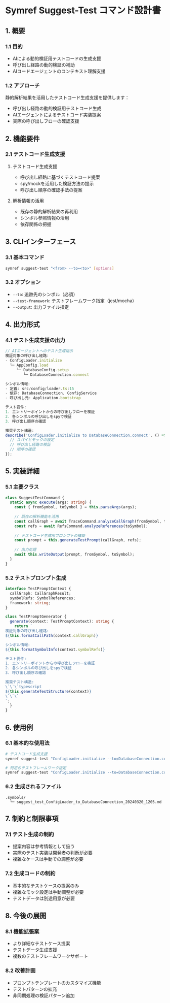 # Symref Suggest-Test コマンド設計書

## 1. 概要

### 1.1 目的
- AIによる動的検証用テストコードの生成支援
- 呼び出し経路の動的検証の補助
- AIコードエージェントのコンテキスト理解支援

### 1.2 アプローチ
静的解析結果を活用したテストコード生成支援を提供します：

- 呼び出し経路の動的検証用テストコード生成
- AIエージェントによるテストコード実装提案
- 実際の呼び出しフローの確認支援

## 2. 機能要件

### 2.1 テストコード生成支援
1. テストコード生成支援
   - 呼び出し経路に基づくテストコード提案
   - spy/mockを活用した検証方法の提示
   - 呼び出し順序の確認手法の提案

2. 解析情報の活用
   - 既存の静的解析結果の再利用
   - シンボル参照情報の活用
   - 依存関係の把握

## 3. CLIインターフェース

### 3.1 基本コマンド
```bash
symref suggest-test "<from> --to=<to>" [options]
```

### 3.2 オプション
- `--to`: 追跡先のシンボル（必須）
- `--test-framework`: テストフレームワーク指定（jest/mocha）
- `--output`: 出力ファイル指定

## 4. 出力形式

### 4.1 テスト生成支援の出力
```typescript
// AIエージェントへのテスト生成指示
検証対象の呼び出し経路:
- ConfigLoader.initialize
  └─ AppConfig.load
     └─ DatabaseConfig.setup
        └─ DatabaseConnection.connect

シンボル情報:
- 定義: src/config/loader.ts:15
- 依存: DatabaseConnection, ConfigService
- 呼び出し元: Application.bootstrap

テスト要件:
1. エントリーポイントからの呼び出しフローを検証
2. 各シンボルの呼び出しをspyで検証
3. 呼び出し順序の確認

推奨テスト構造:
describe('ConfigLoader.initialize to DatabaseConnection.connect', () => {
  // スパイとモックの設定
  // 呼び出し経路の検証
  // 順序の確認
});
```

## 5. 実装詳細

### 5.1 主要クラス
```typescript
class SuggestTestCommand {
  static async execute(args: string) {
    const { fromSymbol, toSymbol } = this.parseArgs(args);
    
    // 既存の解析機能を活用
    const callGraph = await TraceCommand.analyzeCallGraph(fromSymbol, toSymbol);
    const refs = await RefsCommand.analyzeReferences(toSymbol);
    
    // テストコード生成用プロンプトの構築
    const prompt = this.generateTestPrompt(callGraph, refs);
    
    // 出力処理
    await this.writeOutput(prompt, fromSymbol, toSymbol);
  }
}
```

### 5.2 テストプロンプト生成
```typescript
interface TestPromptContext {
  callGraph: CallGraphResult;
  symbolRefs: SymbolReferences;
  framework: string;
}

class TestPromptGenerator {
  generate(context: TestPromptContext): string {
    return `
検証対象の呼び出し経路:
${this.formatCallPath(context.callGraph)}

シンボル情報:
${this.formatSymbolInfo(context.symbolRefs)}

テスト要件:
1. エントリーポイントからの呼び出しフローを検証
2. 各シンボルの呼び出しをspyで検証
3. 呼び出し順序の確認

推奨テスト構造:
\`\`\`typescript
${this.generateTestStructure(context)}
\`\`\`
`;
  }
}
```

## 6. 使用例

### 6.1 基本的な使用法
```bash
# テストコード生成支援
symref suggest-test "ConfigLoader.initialize --to=DatabaseConnection.connect"

# 特定のテストフレームワーク指定
symref suggest-test "ConfigLoader.initialize --to=DatabaseConnection.connect" --test-framework=jest
```

### 6.2 生成されるファイル
```
.symbols/
  └─ suggest_test_ConfigLoader_to_DatabaseConnection_20240320_1205.md
```

## 7. 制約と制限事項

### 7.1 テスト生成の制約
- 提案内容は参考情報として扱う
- 実際のテスト実装は開発者の判断が必要
- 複雑なケースは手動での調整が必要

### 7.2 生成コードの制約
- 基本的なテストケースの提案のみ
- 複雑なモック設定は手動調整が必要
- テストデータは別途用意が必要

## 8. 今後の展開

### 8.1 機能拡張案
- より詳細なテストケース提案
- テストデータ生成支援
- 複数のテストフレームワークサポート

### 8.2 改善計画
- プロンプトテンプレートのカスタマイズ機能
- テストパターンの拡充
- 非同期処理の検証パターン追加

